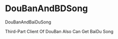 DouBanAndBDSong
===============

DouBanAndBaiDuSong

Third-Part Client Of DouBan
Also Can Get BaiDu Song
